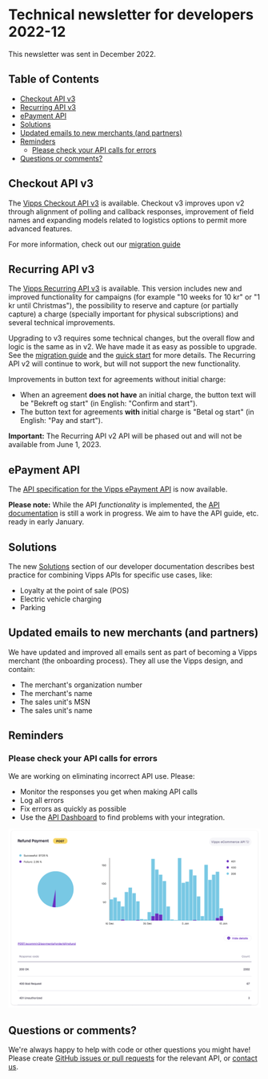 <!-- START_METADATA
---
title: Technical newsletter for developers 2022-12
sidebar_label: 2022-12
sidebar_position: 67
pagination_next: null
pagination_prev: null
---
END_METADATA -->

# Technical newsletter for developers 2022-12

This newsletter was sent in December 2022.

<!-- START_COMMENT -->

## Table of Contents

* [Checkout API v3](#checkout-api-v3)
* [Recurring API v3](#recurring-api-v3)
* [ePayment API](#epayment-api)
* [Solutions](#solutions)
* [Updated emails to new merchants (and partners)](#updated-emails-to-new-merchants-and-partners)
* [Reminders](#reminders)
  * [Please check your API calls for errors](#please-check-your-api-calls-for-errors)
* [Questions or comments?](#questions-or-comments)

<!-- END_COMMENT -->

## Checkout API v3

The [Vipps Checkout API v3](https://developer.vippsmobilepay.com/docs/APIs/checkout-api) is available. Checkout v3 improves upon v2 through alignment of polling and callback responses, improvement of field names and expanding models related to logistics options to permit more advanced features.

For more information, check out our [migration guide](https://developer.vippsmobilepay.com/docs/APIs/checkout-api/vipps-checkout-api-migration-v3)

## Recurring API v3

The
[Vipps Recurring API v3](https://developer.vippsmobilepay.com/docs/APIs/recurring-api)
is available. This version includes new and improved functionality for campaigns
(for example "10 weeks for 10 kr" or "1 kr until Christmas"),
the possibility to reserve and capture (or partially capture) a charge
(specially important for physical subscriptions) and several technical improvements.

Upgrading to v3 requires some technical changes, but the overall flow and logic
is the same as in v2. We have made it as easy as possible to upgrade.
See the
[migration guide](https://developer.vippsmobilepay.com/docs/APIs/recurring-api/v2-to-v3-migration-guide)
and the [quick start](https://developer.vippsmobilepay.com/docs/APIs/recurring-api/vipps-recurring-api-quick-start)
for more details. The Recurring API v2 will continue to work, but will not support the new functionality.

Improvements in button text for agreements without initial charge:
* When an agreement **does not have** an initial charge,
  the button text will be "Bekreft og start" (in English: "Confirm and start").
* The button text for agreements **with** initial charge is
  "Betal og start" (in English: "Pay and start").

**Important:** The Recurring API v2 API will be phased out and will not be available from June 1, 2023.

## ePayment API

The
[API specification for the Vipps ePayment API](https://developer.vippsmobilepay.com/api/epayment)
is now available.

**Please note:** While the API _functionality_ is implemented, the
[API documentation](https://developer.vippsmobilepay.com/docs/APIs/epayment-api)
is still a work in progress.
We aim to have the API guide, etc. ready in early January.

## Solutions

The new
[Solutions](https://developer.vippsmobilepay.com/docs/vipps-solutions)
section of our developer documentation describes best practice for
combining Vipps APIs for specific use cases, like:

* Loyalty at the point of sale (POS)
* Electric vehicle charging
* Parking

## Updated emails to new merchants (and partners)

We have updated and improved all emails sent as part of becoming a Vipps
merchant (the onboarding process). They all use the Vipps design, and
contain:

* The merchant's organization number
* The merchant's name
* The sales unit's MSN
* The sales unit's name

## Reminders

### Please check your API calls for errors

We are working on eliminating incorrect API use. Please:

* Monitor the responses you get when making API calls
* Log all errors
* Fix errors as quickly as possible
* Use the
  [API Dashboard](../developer-resources/api-dashboard.md)
  to find problems with your integration.

![API Dashboard example](images/2021-02-api-dashboard-example.png)

## Questions or comments?

We're always happy to help with code or other questions you might have!
Please create [GitHub issues or pull requests](https://github.com/vippsas)
for the relevant API,
or [contact us](https://developer.vippsmobilepay.com/docs/vipps-developers/contact).
